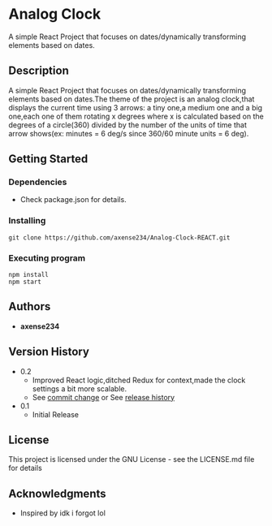 # **Analog Clock**

A simple React Project that focuses on dates/dynamically transforming elements based on dates.

## **Description**

A simple React Project that focuses on dates/dynamically transforming elements based on dates.The theme of the project is an analog clock,that displays the current time using 3 arrows: a tiny one,a medium one and a big one,each one of them rotating x degrees where x is calculated based on the degrees of a circle(360) divided by the number of the units of time that arrow shows(ex: minutes = 6 deg/s since 360/60 minute units = 6 deg).

## **Getting Started**

### Dependencies

- Check package.json for details.

### Installing

```
git clone https://github.com/axense234/Analog-Clock-REACT.git
```

### Executing program

```
npm install
npm start
```

## **Authors**

- **axense234**

## **Version History**

- 0.2
  - Improved React logic,ditched Redux for context,made the clock settings a bit more scalable.
  - See [commit change](https://github.com/axense234/Analog-Clock-REACT/commits/master) or See [release history](https://github.com/axense234/Analog-Clock-REACT/releases)
- 0.1
  - Initial Release

## **License**

This project is licensed under the GNU License - see the LICENSE.md file for details

## **Acknowledgments**

- Inspired by idk i forgot lol
